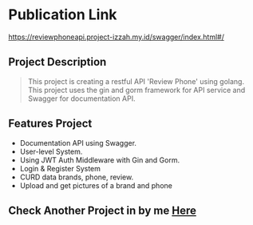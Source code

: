 # Publication Link

https://reviewphoneapi.project-izzah.my.id/swagger/index.html#/

## Project Description

>This project is creating a restful API 'Review Phone' using golang.
This project uses the gin and gorm framework for API service and
Swagger for documentation API.

## Features Project

- Documentation API using Swagger.
- User-level System.
- Using JWT Auth Middleware with Gin and Gorm.
- Login & Register System
- CURD data brands, phone, review.
- Upload and get pictures of a brand and phone

## Check Another Project in by me [Here](https://izzahaemo.my.id)

